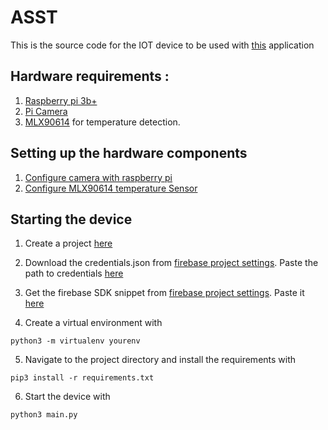 # ASST

This is the source code for the IOT device to be used with [this](https://github.com/coldkillerr/ASST_Django) application

## Hardware requirements :

1) [Raspberry pi 3b+](https://www.raspberrypi.org/products/raspberry-pi-3-model-b-plus/)
2) [Pi Camera](https://www.raspberrypi.org/products/raspberry-pi-high-quality-camera/)
3) [MLX90614](https://www.amazon.com/HiLetgo-MLX90614ESF-Non-contact-Infrared-Temperature/dp/B071VF2RWM/ref=sr_1_3?dchild=1&keywords=MLX90614&qid=1616657397&sr=8-3) for temperature detection.

## Setting up the hardware components

1) [Configure camera with raspberry pi](https://projects.raspberrypi.org/en/projects/getting-started-with-picamera)
2) [Configure MLX90614 temperature Sensor](https://circuitdigest.com/microcontroller-projects/iot-based-contactless-body-temperature-monitoring-using-raspberry-pi-with-camera-and-email-alert)

## Starting the device

1) Create a project [here](https://console.firebase.google.com/u/0/)

2) Download the credentials.json from  [firebase project settings](https://console.firebase.google.com). Paste the path to credentials 
[here](https://github.com/coldkillerr/ASST_IOT/blob/cd71ae63c79d93c29a71d1fa20225085f33140c4/config.py#L4)

3) Get the firebase SDK snippet from  [firebase project settings](https://console.firebase.google.com). Paste it [here](https://github.com/coldkillerr/ASST_IOT/blob/cd71ae63c79d93c29a71d1fa20225085f33140c4/config.py#L4)

4) Create a virtual environment with
``` 
python3 -m virtualenv yourenv
```
5) Navigate to the project directory and install the requirements with 
```
pip3 install -r requirements.txt
```
6) Start the device with 

```
python3 main.py
```

